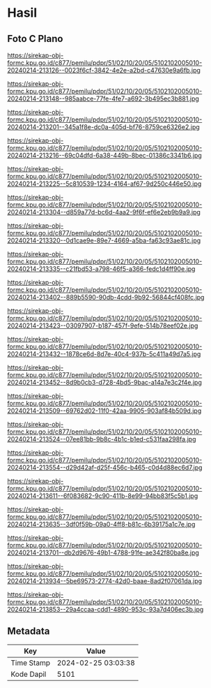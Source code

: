 # Hasil

## Foto C Plano

https://sirekap-obj-formc.kpu.go.id/c877/pemilu/pdpr/51/02/10/20/05/5102102005010-20240214-213126--0023f6cf-3842-4e2e-a2bd-c47630e9a6fb.jpg

https://sirekap-obj-formc.kpu.go.id/c877/pemilu/pdpr/51/02/10/20/05/5102102005010-20240214-213148--985aabce-77fe-4fe7-a692-3b495ec3b881.jpg

https://sirekap-obj-formc.kpu.go.id/c877/pemilu/pdpr/51/02/10/20/05/5102102005010-20240214-213201--345a1f8e-dc0a-405d-bf76-8759ce6326e2.jpg

https://sirekap-obj-formc.kpu.go.id/c877/pemilu/pdpr/51/02/10/20/05/5102102005010-20240214-213216--69c04dfd-6a38-449b-8bec-01386c3341b6.jpg

https://sirekap-obj-formc.kpu.go.id/c877/pemilu/pdpr/51/02/10/20/05/5102102005010-20240214-213225--5c810539-1234-4164-af67-9d250c446e50.jpg

https://sirekap-obj-formc.kpu.go.id/c877/pemilu/pdpr/51/02/10/20/05/5102102005010-20240214-213304--d859a77d-bc6d-4aa2-9f6f-ef6e2eb9b9a9.jpg

https://sirekap-obj-formc.kpu.go.id/c877/pemilu/pdpr/51/02/10/20/05/5102102005010-20240214-213320--0d1cae9e-89e7-4669-a5ba-fa63c93ae81c.jpg

https://sirekap-obj-formc.kpu.go.id/c877/pemilu/pdpr/51/02/10/20/05/5102102005010-20240214-213335--c21fbd53-a798-46f5-a366-fedc1d4ff90e.jpg

https://sirekap-obj-formc.kpu.go.id/c877/pemilu/pdpr/51/02/10/20/05/5102102005010-20240214-213402--889b5590-90db-4cdd-9b92-56844cf408fc.jpg

https://sirekap-obj-formc.kpu.go.id/c877/pemilu/pdpr/51/02/10/20/05/5102102005010-20240214-213423--03097907-b187-457f-9efe-514b78eef02e.jpg

https://sirekap-obj-formc.kpu.go.id/c877/pemilu/pdpr/51/02/10/20/05/5102102005010-20240214-213432--1878ce6d-8d7e-40c4-937b-5c411a49d7a5.jpg

https://sirekap-obj-formc.kpu.go.id/c877/pemilu/pdpr/51/02/10/20/05/5102102005010-20240214-213452--8d9b0cb3-d728-4bd5-9bac-a14a7e3c2f4e.jpg

https://sirekap-obj-formc.kpu.go.id/c877/pemilu/pdpr/51/02/10/20/05/5102102005010-20240214-213509--69762d02-11f0-42aa-9905-903af84b509d.jpg

https://sirekap-obj-formc.kpu.go.id/c877/pemilu/pdpr/51/02/10/20/05/5102102005010-20240214-213524--07ee81bb-9b8c-4b1c-b1ed-c531faa298fa.jpg

https://sirekap-obj-formc.kpu.go.id/c877/pemilu/pdpr/51/02/10/20/05/5102102005010-20240214-213554--d29d42af-d25f-456c-b465-c0d4d88ec6d7.jpg

https://sirekap-obj-formc.kpu.go.id/c877/pemilu/pdpr/51/02/10/20/05/5102102005010-20240214-213611--6f083682-9c90-411b-8e99-94bb83f5c5b1.jpg

https://sirekap-obj-formc.kpu.go.id/c877/pemilu/pdpr/51/02/10/20/05/5102102005010-20240214-213635--3df0f59b-09a0-4ff8-b81c-6b39175a1c7e.jpg

https://sirekap-obj-formc.kpu.go.id/c877/pemilu/pdpr/51/02/10/20/05/5102102005010-20240214-213701--db2d9676-49b1-4788-91fe-ae342f80ba8e.jpg

https://sirekap-obj-formc.kpu.go.id/c877/pemilu/pdpr/51/02/10/20/05/5102102005010-20240214-213934--5be69573-2774-42d0-baae-8ad2f07061da.jpg

https://sirekap-obj-formc.kpu.go.id/c877/pemilu/pdpr/51/02/10/20/05/5102102005010-20240214-213853--29a4ccaa-cdd1-4890-953c-93a7d406ec3b.jpg


## Metadata

| Key        | Value               |
| ---------- | ------------------- |
| Time Stamp | 2024-02-25 03:03:38 |
| Kode Dapil | 5101                |




